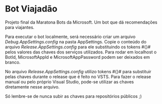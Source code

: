 # Bot Viajadão
Projeto final da Maratona Bots da Microsoft. Um bot que dá recomendações para viajantes.

Para executar o bot localmente, será necessário criar um arquivo *Debug.AppSettings.config* na pasta AppSettings. 
Copie o conteúdo do arquivo *Release.AppSettings.config* para ele substituindo os tokens #{}# pelos valores das chaves dos serviços utilizados.
Para rodar em localhost o BotId, MicrosoftAppId e MicrosoftAppPassword podem ser deixados em branco.

No arquivo *Release.AppSettings.config* utilizo tokens #{}# para substituir pelas chaves durante o release que é feito no VSTS.
Para fazer o release manual ou pelo próprio Visual Studio, pode-se utilizar as chaves diretamente nesse arquivo. 

Só lembre-se de nunca subir as chaves para repositórios públicos ;)

